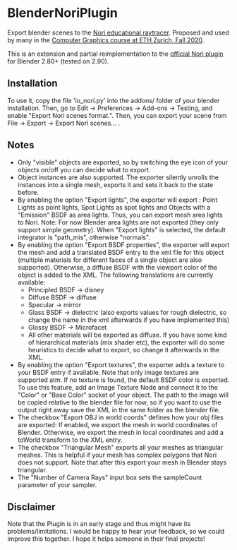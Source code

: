 # BlenderNoriPlugin
Export blender scenes to the [Nori educational raytracer](https://github.com/wjakob/nori). Proposed and used by many in the [Computer Graphics course at ETH Zurich, Fall 2020](https://cgl.ethz.ch/teaching/cg20/home.php).

This is an extension and partial reimplementation to the [official Nori plugin](https://github.com/wjakob/nori/tree/master/ext/plugin) for Blender 2.80+ (tested on 2.90).

## Installation
To use it, copy the file 'io_nori.py' into the addons/ folder of your blender installation. Then, go to Edit -> Preferences -> Add-ons -> Testing, and enable "Export Nori scenes format.". Then, you can export your scene from File -> Export -> Export Nori scenes... .

## Notes

- Only "visible" objects are exported, so by switching the eye icon of your objects on/off you can decide what to export.
- Object instances are also supported. The exporter silently unrolls the instances into a single mesh, exports it and sets it back to the state before.
- By enabling the option "Export lights", the exporter will export : Point Lights as point lights, Spot Lights as spot lights and Objects with a "Emission" BSDF as area lights. Thus, you can export mesh area lights to Nori. Note: For now Blender area lights are not exported (they only support simple geometry). When "Export lights" is selected, the default integrator is "path_mis", otherwise "normals".
- By enabling the option "Export BSDF properties", the exporter will export the mesh and add a translated BSDF entry to the xml file for this object (multiple materials for different faces of a single object are also supported). Otherwise, a diffuse BSDF with the viewport color of the object is added to the XML. The following translations are currently available:
    - Principled BSDF -> disney
    - Diffuse BSDF -> diffuse
    - Specular -> mirror
    - Glass BSDF -> dielectric (also exports values for rough dielectric, so change the name in the xml afterwards if you have implemented this)
    - Glossy BSDF -> Microfacet
    - All other materials will be exported as diffuse. If you have some kind of hierarchical materials (mix shader etc), the exporter will do some heuristics to decide what to export, so change it afterwards in the XML.
- By enabling the option "Export textures", the exporter adds a texture to your BSDF entry if available. Note that only image textures are supported atm. If no texture is found, the default BSDF color is exported. To use this feature, add an Image Texture Node and connect it to the "Color" or "Base Color" socket of your object. The path to the image will be copied relative to the blender file for now, so if you want to use the output right away save the XML in the same folder as the blender file.
- The checkbox "Export OBJ in world coords" defines how your obj files are exported: If enabled, we export the mesh in world coordinates of Blender. Otherwise, we export the mesh in local coordinates and add a toWorld transform to the XML entry.
- The checkbox "Triangular Mesh" exports all your meshes as triangular meshes. This is helpful if your mesh has complex polygons that Nori does not support. Note that after this export your mesh in Blender stays triangular.
- The "Number of Camera Rays" input box sets the sampleCount parameter of your sampler.

## Disclaimer
Note that the Plugin is in an early stage and thus might have its problems/limitations. I would be happy to hear your feedback, so we could improve this together. I hope it helps someone in their final projects!
